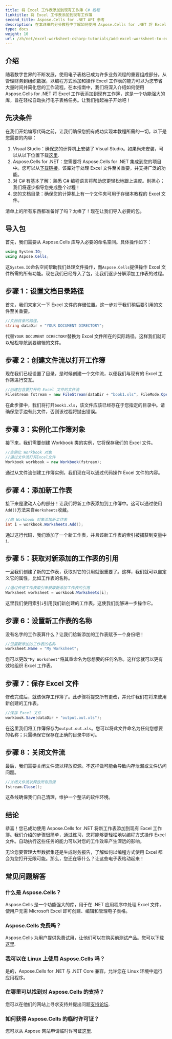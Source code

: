 ```yaml
---
title: 将 Excel 工作表添加到现有工作簿 C# 教程
linktitle: 将 Excel 工作表添加到现有工作簿
second_title: Aspose.Cells for .NET API 参考
description: 在本详细的分步教程中了解如何使用 Aspose.Cells for .NET 将 Excel 工作表添加到现有工作簿。
type: docs
weight: 10
url: /zh/net/excel-worksheet-csharp-tutorials/add-excel-worksheet-to-existing-workbook-csharp-tutorial/
---
```

## 介绍

随着数字世界的不断发展，使用电子表格已成为许多业务流程的重要组成部分。从管理财务到组织数据，以编程方式添加和操作 Excel 工作表的能力可以为您节省大量时间并简化您的工作流程。在本指南中，我们将深入介绍如何使用 Aspose.Cells for .NET 将 Excel 工作表添加到现有工作簿，这是一个功能强大的库，旨在轻松自动执行电子表格任务。让我们撸起袖子开始吧！

## 先决条件

在我们开始编写代码之前，让我们确保您拥有成功实现本教程所需的一切。以下是您需要的内容：

1.  Visual Studio：确保您的计算机上安装了 Visual Studio。如果尚未安装，可以从以下位置下载[这里](https://visualstudio.microsoft.com/vs/).
2. Aspose.Cells for .NET：您需要将 Aspose.Cells for .NET 集成到您的项目中。您可以从[下载链接](https://releases.aspose.com/cells/net/)。该库对于处理 Excel 文件至关重要，并支持广泛的功能。
3. 对 C# 有基本了解：熟悉 C# 编程语言将帮助您更轻松地跟上进度。别担心；我们将逐步指导您完成整个过程！
4. 您的文档目录：确保您的计算机上有一个文件夹可用于存储本教程的 Excel 文件。 

清单上的所有东西都准备好了吗？太棒了！现在让我们导入必要的包。

## 导入包

首先，我们需要从 Aspose.Cells 库导入必要的命名空间。具体操作如下：

```csharp
using System.IO;
using Aspose.Cells;
```

这`System.IO`命名空间帮助我们处理文件操作，而`Aspose.Cells`提供操作 Excel 文件所需的所有功能。现在我们已经导入了包，让我们逐步分解添加工作表的过程。

## 步骤 1：设置文档目录路径

首先，我们来定义一下 Excel 文件的存储位置。这一步对于我们稍后要引用的文件至关重要。

```csharp
//文档目录的路径。
string dataDir = "YOUR DOCUMENT DIRECTORY";
```

代替`YOUR DOCUMENT DIRECTORY`替换为 Excel 文件所在的实际路径。这样我们就可以轻松导航到要编辑的文件。

## 步骤 2：创建文件流以打开工作簿

现在我们已经设置了目录，是时候创建一个文件流，以便我们与现有的 Excel 工作簿进行交互。

```csharp
//创建包含要打开的 Excel 文件的文件流
FileStream fstream = new FileStream(dataDir + "book1.xls", FileMode.Open);
```

在此步骤中，我们将打开`book1.xls`，该文件应该已经存在于您指定的目录中。请确保您手边有此文件，否则该过程将抛出错误。

## 步骤 3：实例化工作簿对象

接下来，我们需要创建 Workbook 类的实例，它将保存我们的 Excel 文件。

```csharp
//实例化 Workbook 对象
//通过文件流打开Excel文件
Workbook workbook = new Workbook(fstream);
```

通过从文件流创建工作簿实例，我们现在可以通过代码操作 Excel 文件的内容。

## 步骤 4：添加新工作表

接下来是激动人心的部分！让我们将新工作表添加到工作簿中。这可以通过使用`Add()`方法来自`Worksheets`收藏。

```csharp
//向 Workbook 对象添加新工作表
int i = workbook.Worksheets.Add();
```

通过这行代码，我们添加了一个新工作表，并且该新工作表的索引被捕获到变量中`i`.

## 步骤 5：获取对新添加的工作表的引用

一旦我们创建了新的工作表，获取对它的引用就很重要了。这样，我们就可以自定义它的属性，比如工作表的名称。

```csharp
//通过传递工作表索引来获取新添加工作表的引用
Worksheet worksheet = workbook.Worksheets[i];
```

这里我们使用索引`i`引用我们新创建的工作表。这使我们能够进一步操作它。

## 步骤 6：设置新工作表的名称

没有名字的工作表算什么？让我们给新添加的工作表赋予一个身份吧！

```csharp
//设置新添加的工作表的名称
worksheet.Name = "My Worksheet";
```

您可以更改`"My Worksheet"`将其重命名为您想要的任何名称。这样您就可以更有效地组织 Excel 工作表。

## 步骤 7：保存 Excel 文件

修改完成后，就该保存工作簿了。此步骤将提交所有更改，并允许我们在将来使用新创建的工作表。

```csharp
//保存 Excel 文件
workbook.Save(dataDir + "output.out.xls");
```

在这里我们将工作簿保存为`output.out.xls`。您可以将此文件命名为任何您想要的名称；只需确保它保存在正确的目录中即可。

## 步骤 8：关闭文件流

最后，我们需要关闭文件流以释放资源。不这样做可能会导致内存泄漏或文件访问问题。

```csharp
//关闭文件流以释放所有资源
fstream.Close();
```

这条线确保我们自己清理，维护一个整洁的软件环境。

## 结论

恭喜！您已成功使用 Aspose.Cells for .NET 将新工作表添加到现有 Excel 工作簿。我们介绍的步骤很简单，通过练习，您将能够更轻松地以编程方式操作 Excel 文件。自动执行这些任务的能力可以对您的工作效率产生深远的影响。

无论您要管理大型数据集还是生成财务报告，了解如何以编程方式使用 Excel 都会为您打开无限可能。那么，您还在等什么？让这些电子表格动起来！

## 常见问题解答

### 什么是 Aspose.Cells？
Aspose.Cells 是一个功能强大的库，用于在 .NET 应用程序中处理 Excel 文件，使用户无需 Microsoft Excel 即可创建、编辑和管理电子表格。

### Aspose.Cells 免费吗？
 Aspose.Cells 为用户提供免费试用，让他们可以在购买前测试产品。您可以下载[这里](https://releases.aspose.com/cells/net/).

### 我可以在 Linux 上使用 Aspose.Cells 吗？
是的，Aspose.Cells for .NET 与 .NET Core 兼容，允许您在 Linux 环境中运行应用程序。

### 在哪里可以找到对 Aspose.Cells 的支持？
您可以在他们的网站上寻求支持并提出问题[支持论坛](https://forum.aspose.com/c/cells/9).

### 如何获得 Aspose.Cells 的临时许可证？
您可以从 Aspose 网站申请临时许可证[这里](https://purchase.aspose.com/temporary-license/).